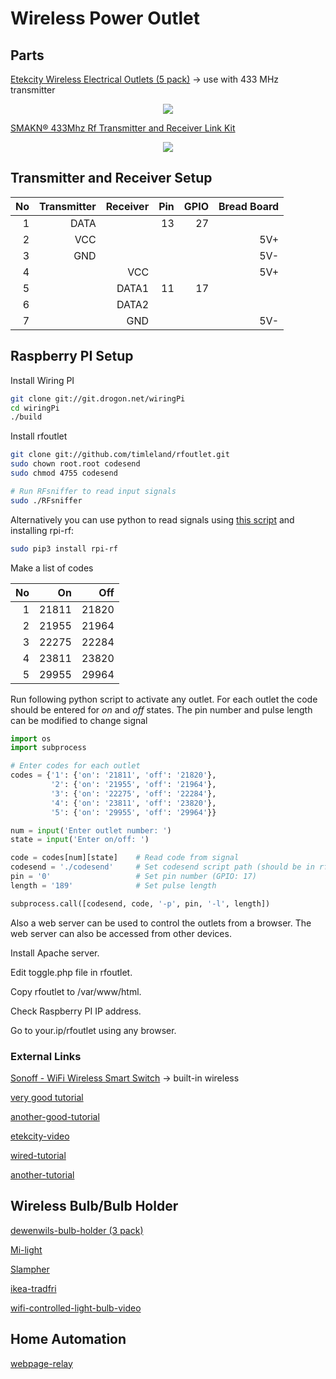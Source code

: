 # Wireless Power Outlet

## Parts
[Etekcity Wireless Electrical Outlets (5 pack)](https://www.amazon.com/gp/product/B00DQELHBS/ref=oh_aui_detailpage_o00_s00?ie=UTF8&psc=1)
-> use with 433 MHz transmitter

<p align="center">
<img src=https://images-na.ssl-images-amazon.com/images/I/61wqqZUYN8L._SY355_.jpg>
</p>

[SMAKN® 433Mhz Rf Transmitter and Receiver Link Kit](https://www.amazon.com/gp/product/B00M2CUALS/ref=oh_aui_detailpage_o00_s01?ie=UTF8&psc=1)

<p align="center">
<img src=https://cdn.instructables.com/FG6/XDPO/IWE4L3OW/FG6XDPOIWE4L3OW.MEDIUM.jpg>
</p>

## Transmitter and Receiver Setup

|No|Transmitter|Receiver|Pin|GPIO|Bread Board|
|-:|----------:|-------:|--:|---:|----------:|
| 1|       DATA|        | 13|  27|           |
| 2|        VCC|        |   |    |        5V+|
| 3|        GND|        |   |    |        5V-|
| 4|           |     VCC|   |    |        5V+|
| 5|           |   DATA1| 11|  17|           |
| 6|           |   DATA2|   |    |           |
| 7|           |     GND|   |    |        5V-|

## Raspberry PI Setup
Install Wiring PI
```bash
git clone git://git.drogon.net/wiringPi
cd wiringPi
./build
```

Install rfoutlet
```bash
git clone git://github.com/timleland/rfoutlet.git
sudo chown root.root codesend
sudo chmod 4755 codesend

# Run RFsniffer to read input signals
sudo ./RFsniffer
```

Alternatively you can use python to read signals using [this script](https://raw.githubusercontent.com/milaq/rpi-rf/master/scripts/rpi-rf_receive) and installing rpi-rf:
```bash
sudo pip3 install rpi-rf
```

Make a list of codes

|No|   On|  Off|
|-:|----:|----:|
| 1|21811|21820|
| 2|21955|21964|
| 3|22275|22284|
| 4|23811|23820|
| 5|29955|29964|

Run following python script to activate any outlet. For each outlet the code should be entered for *on* and *off* states.
The pin number and pulse length can be modified to change signal
```python
import os
import subprocess

# Enter codes for each outlet
codes = {'1': {'on': '21811', 'off': '21820'},
         '2': {'on': '21955', 'off': '21964'},
         '3': {'on': '22275', 'off': '22284'},
         '4': {'on': '23811', 'off': '23820'},
         '5': {'on': '29955', 'off': '29964'}}

num = input('Enter outlet number: ')
state = input('Enter on/off: ')

code = codes[num][state]    # Read code from signal
codesend = './codesend'     # Set codesend script path (should be in rfoutlet)
pin = '0'                   # Set pin number (GPIO: 17)
length = '189'              # Set pulse length

subprocess.call([codesend, code, '-p', pin, '-l', length])

```
Also a web server can be used to control the outlets from a browser. The web server can also be accessed from other devices.

Install Apache server.

Edit toggle.php file in rfoutlet.

Copy rfoutlet to /var/www/html.

Check Raspberry PI IP address.

Go to your.ip/rfoutlet using any browser.


### External Links

[Sonoff - WiFi Wireless Smart Switch](https://www.itead.cc/sonoff-wifi-wireless-switch.html)
-> built-in wireless

[very good tutorial](https://blog.kurttomlinson.com/posts/raspberry-pi-projects-you-can-actually-do-part-4-home-automation-with-siri-and-a-raspberry-pi)

[another-good-tutorial](https://www.samkear.com/hardware/control-power-outlets-wirelessly-raspberry-pi)

[etekcity-video](https://www.youtube.com/watch?v=5UUazFbK-Hg)

[wired-tutorial](http://www.wired.co.uk/article/raspberry-pi-power-outlets-tutorial)

[another-tutorial](https://timleland.com/wireless-power-outlets/)


## Wireless Bulb/Bulb Holder

[dewenwils-bulb-holder (3 pack)](https://www.amazon.com/dp/B071HTNJ4N?psc=1)

[Mi-light](https://www.raspberrypi.org/magpi/pi-mi-light/)

[Slampher](https://www.itead.cc/slampher.html)

[ikea-tradfri](https://learn.pimoroni.com/tutorial/sandyj/controlling-ikea-tradfri-lights-from-your-pi)

[wifi-controlled-light-bulb-video](https://www.youtube.com/watch?v=x6sxvMdUDqw)

## Home Automation

[webpage-relay](http://www.instructables.com/id/Raspberry-Pi-Home-Automation-Control-lights-comput/)
